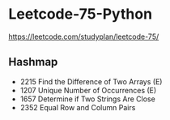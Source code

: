 # Leetcode-75-Python
https://leetcode.com/studyplan/leetcode-75/

## Hashmap
- 2215 Find the Difference of Two Arrays (E)  
- 1207 Unique Number of Occurrences (E)  
- 1657 Determine if Two Strings Are Close
- 2352 Equal Row and Column Pairs
